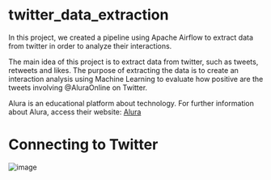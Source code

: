 # twitter_data_extraction
In this project, we created a pipeline using Apache Airflow to extract data from twitter in order to analyze their interactions.

The main idea of this project is to extract data from twitter, such as tweets, retweets and likes. The purpose of extracting the data is to create an interaction analysis using Machine Learning to evaluate how positive are the tweets involving @AluraOnline on Twitter. 

Alura is an educational platform about technology. For further information about Alura, access their website: [Alura](https://www.alura.com.br
)

# Connecting to Twitter

![image](https://user-images.githubusercontent.com/81119854/144726941-83933b14-4b3d-4433-8ed3-5ef47210aa25.png)

